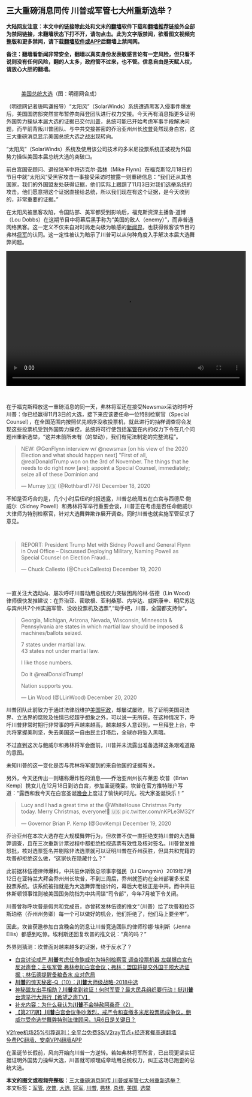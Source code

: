  <h2>三大重磅消息同传 川普或军管七大州重新选举？</h2> <p class="notice"><b>大陆网友注意：本文中的链接除此处和文末的<a href="https://github.com/bannedbook/fanqiang" >翻墙</a>软件下载和<a href="https://github.com/killgcd/justmysocks/blob/master/README.md">翻墙推荐</a>链接外全部为禁网链接，未翻墙状态下打不开，请勿点击。此为文字版禁闻，欲看图文视频完整版和更多禁闻，请下载<a href="https://github.com/bannedbook/fanqiang">翻墙软件或APP</a>后翻墙上禁闻网。</p><p>备注：翻墙看新闻非常安全，翻墙以真实身份发表敏感言论有一定风险，但只看不说则没有任何风险，翻的人太多，政府管不过来，也不管。信息自由是天赋人权，请放心大胆的翻墙。</b></p>  <div class="entry"> <br /> <figure><figcaption class="wp-caption-text"><a href="https://www.bannedbook.org/bnews/tag/%e7%be%8e%e5%9b%bd/" class="st_tag internal_tag" rel="tag" title="标签 美国 下的日志">美国</a><a href="https://www.bannedbook.org/bnews/tag/%e6%80%bb%e7%bb%9f/" class="st_tag internal_tag" rel="tag" title="标签 总统 下的日志">总统</a><a href="https://www.bannedbook.org/bnews/tag/%e5%a4%a7%e9%80%89/" class="st_tag internal_tag" rel="tag" title="标签 大选 下的日志">大选</a>（图：明德网合成）</figcaption></figure> <p>（明德网记者唐鸣谦报导）“太阳风”（SolarWinds）系统遭遇黑客入侵事件爆发后，美国国防部突然宣布暂停向拜登团队进行权力交接。今天再有消息指更多证明外国势力操纵本届大选的证据已交付<a href="https://www.bannedbook.org/bnews/tag/%e5%b7%9d%e6%99%ae/" class="st_tag internal_tag" rel="tag" title="标签 川普 下的日志">川普</a>，总统可能已开始考虑军事手段解决问题，而早前背叛川普团队、与中共交接甚密的乔治亚州州长<a href="https://www.bannedbook.org/bnews/tag/%E5%9D%8E%E6%99%AE/" class="st_tag internal_tag" rel="tag" title="标签 坎普 下的日志">坎普</a>竟然现身白宫，这三大重磅消息显示美国总统大选之战出现转向。</p> <p>“太阳风”（SolarWinds）系统及使用该公司技术的多米尼投票系统正被视为外国势力操纵美国本届总统大选的突破口。</p> <p>前白宫国安顾问、退役陆军中将迈克尔·<a href="https://www.bannedbook.org/bnews/tag/%e5%bc%97%e6%9e%97/" class="st_tag internal_tag" rel="tag" title="标签 弗林 下的日志">弗林</a>（Mike Flynn）在福克斯12月18日的节目中就“太阳风”受黑客攻击一事接受采访时披露一则重磅信息：“我们还从其他国家，我们的外国盟友处获得证据，他们实际上跟踪了11月3日对我们<a href="https://www.bannedbook.org/bnews/tag/%e9%80%89%e4%b8%be/" class="st_tag internal_tag" rel="tag" title="标签 选举 下的日志">选举</a>系统的攻击。他们愿意把这个证据直接给总统，所以我们现在有这个证据，是今天收到的，非常重要的证据。”</p> <p>在太阳风被黑客攻陷，令国防部、美军都受到影响后，福克斯资深主播鲁·道博（Lou Dobbs）在这期节目中将幕后黑手称为“美国的敌人（enemy）”，而非普通网络黑客。这一定义不仅来自对时局走向极为敏感的<span class='wp_keywordlink'><a href="https://www.bannedbook.org/forum2/topic805.html" title="新闻与官场的内幕故事：新闻界" target="_blank">新闻界</a></span>，也获得做客该节目的弗林<a href="https://www.bannedbook.org/bnews/tag/%e5%b0%86%e5%86%9b/" class="st_tag internal_tag" rel="tag" title="标签 将军 下的日志">将军</a>的认同。这一定性被认为暗示了川普可以从何种角度入手解决本届大选舞弊问题。</p> <p>  <video class="wp-video-shortcode" id="video-19186-1" width="640" height="360" preload="metadata" controls="controls"><source type="video/mp4" src="https://upload-images-bucket-v64rleca837do.s3.eu-west-1.amazonaws.com/wp-content/uploads/2020/12/20031935/%E5%BC%97%E6%9E%97%E5%B0%86%E5%86%9B.mp4?_=1"/>https://upload-images-bucket-v64rleca837do.s3.eu-west-1.amazonaws.com/wp-content/uploads/2020/12/20031935/%E5%BC%97%E6%9E%97%E5%B0%86%E5%86%9B.mp4</video> </p> <p>&nbsp;</p> <p>在于福克斯释放这一重磅消息的同一天，弗林将军还在接受Newsmax采访时呼吁川普：你已经赢得11月3日的大选，接下来应该要任命一位特别检察官（Special Counsel），在全国范围内按照优先顺序没收投票机，就此进行的抽样调查将会发现这些投票机受到外国势力操控，总统将可行使包括<a href="https://www.bannedbook.org/bnews/tag/%E5%86%9B%E7%AE%A1/" class="st_tag internal_tag" rel="tag" title="标签 军管 下的日志">军管</a>在内的权力下令在几个问题州重新选举，“这并未前所未有（的举动），我们有宪法制定的完整流程”。</p> <blockquote class="twitter-tweet" data-width="550" data-dnt="true"> <p>NEW: @GenFlynn interview w/ @newsmax [on his view of the 2020 Election and what should happen next] &quot;First of all, @realDonaldTrump won on the 3rd of November. The things that he needs to do right now [are]: appoint a Special Counsel, immediately; seize all of these Dominion and</p>  <p>&mdash; Murray 🇺🇸 (@Rothbard1776) December 18, 2020</p> </blockquote> <p>不知是否巧合的是，几个小时后纽约时报透露，川普总统周五在白宫与西德尼·鲍威尔（Sidney Powell）和弗林将军举行重要会谈，川普正在考虑是否任命鲍威尔大律师为特别检察官，针对大选舞弊欺诈展开调查。同时川普也就实施军管征求了意见。</p> <p>&nbsp;</p> <blockquote class="twitter-tweet" data-width="550" data-dnt="true"> <p>REPORT: President Trump Met with Sidney Powell and General Flynn in Oval Office – Discussed Deploying Military, Naming Powell as Special Counsel on Election Fraud&#8230;</p> <p>&mdash; Chuck Callesto (@ChuckCallesto) December 19, 2020</p> </blockquote> <p>&nbsp;</p> <p>一直关注大选动向、屡次呼吁川普动用总统权力突破困局的林·伍德（Lin Wood）律师很快发推建议：在乔治亚、密歇根、亚利桑那、内华达、威斯康辛、明尼苏达与宾州共7个州实施军管、没收投票机及选票”,“动手吧，川普，全国都支持你”。</p> <blockquote class="twitter-tweet" data-width="550" data-dnt="true"> <p>Georgia, Michigan, Arizona, Nevada, Wisconsin, Minnesota &amp; Pennsylvania are states in which martial law should be imposed &amp; machines/ballots seized.</p>  <p>7 states under martial law.<br />43 states not under martial law.</p> <p>I like those numbers.</p> <p>Do it @realDonaldTrump!</p> <p>Nation supports you.</p> <p>&mdash; Lin Wood (@LLinWood) December 20, 2020</p> </blockquote> <p>川普团队此前致力于通过法律战维护<span class='wp_keywordlink'><a href="https://www.bannedbook.org/forum2/topic913.html" title="《美国宪政历程：影响美国的25个司法大案》" target="_blank">美国宪政</a></span>，却屡试屡败，除了证明美国司法界、立法界的腐败及怯懦已经超乎想象之外，可以说一无所获。在这种情况下，呼吁川普非常时期行非常事的呼声越来越高，越来越多人意识到，一旦拜登上台，中共将掌握美利坚，失去美国这一自由民主灯塔后，全球亦将坠入黑暗。</p> <p>不过直到这次与鲍威尔和弗林将军会面前，川普并未流露出准备选择这条艰难道路的意图。</p> <p>未知川普的这一变化是否与弗林将军提到的来自他国的证据有关。</p>  <p>另外，今天还传出一则堪称爆炸性的消息——乔治亚州州长布莱恩·坎普（Brian Kemp）携女儿在12月18日到访白宫，参加圣诞晚宴。坎普在官方推特账户写道：“露西和我今天在白宫圣诞<span class='wp_keywordlink_affiliate'><a href="https://zh-cn.shenyunperformingarts.org/" title="晚会" target="_blank">晚会</a></span>上度过了愉快的时光。祝大家圣诞快乐！”</p> <blockquote class="twitter-tweet" data-width="550" data-dnt="true"> <p>Lucy and I had a great time at the @WhiteHouse Christmas Party today. Merry Christmas, everyone!🎄 🇺🇸 pic.twitter.com/nKPLe3M32Y</p> <p>&mdash; Governor Brian P. Kemp (@GovKemp) December 19, 2020</p> </blockquote> <p>乔治亚州在本次大选存在大规模舞弊行为，但坎普不仅一直拒绝支持川普的大选舞弊调查，且在三次重新计票过程中都拒绝检视选票有效性及核对签名。川普曾发推怒批，核对选票签名并剔除非法选票就可以证明川普在乔州获胜，但具共和党籍的坎普却拒绝这么做，“这家伙在隐藏什么？”</p> <p>此前据林伍德律师爆料，中共驻休斯敦总领事李强民（Li Qiangmin）2019年7月12日在亚特兰大拜会乔州州长坎普，不到三周后，乔州就签约在全州部署多米尼投票系统。该系统被指就是为大选舞弊而设计的，幕后大老板正是中共。而中共驻休斯顿领事馆则被美国国务院指为中共间谍“司令部”，今年7月被下令关闭。</p> <p>川普曾称呼坎普是假共和党成员，亦曾转发林伍德的推文“（川普）给了坎普和拉芬斯珀格（乔州州务卿）每一个可以做好的机会，他们拒绝了，他们马上要坐牢”。</p> <p>因此，坎普获邀参加白宫晚会的消息让川普竞选团队的律师珍娜·埃利斯（Jenna Ellis）都感到吃惊。埃利斯还回复坎普的推文说：“真的吗？”</p> <p>外界则猜测：坎普面对越来越多的证据，终于反水了？</p>  <ul class='op-related-articles' title='相关阅读'> <li><a href='https://www.bannedbook.org/bnews/bannedvideo/20201220/1451566.html' target='_blank'>白宫讨论戒严  <b>川普</b>考虑任命鲍威尔为特别检察官 调查投票机器 左媒爆白宫有反对声音；主张军管 弗林参加白宫会议；弗林：盟国将提交外国干预大选证据；林伍德提醒备粮备水 应对危局</a></li> <li><a href='https://www.bannedbook.org/bnews/comments/20201220/1451554.html' target='_blank'><b>川普</b>的惊天秘密-Q（10）：<b>川普</b>大师级战略-2018中选</a></li> <li><a href='https://www.bannedbook.org/bnews/cbnews/20201220/1451550.html' target='_blank'>神秘盟友出手相助？<b>川普</b>拿到铁证！何时军管？最大民兵组织要行动！挺<b>川普</b> 台湾举行大游行【希望之声TV】</a></li> <li><a href='https://www.bannedbook.org/bnews/bannedvideo/20201220/1451548.html' target='_blank'>补充内容：为什么我认为<b>川普</b>不会特赦阿桑奇（2）</a></li> <li><a href='https://www.bannedbook.org/bnews/cbnews/20201220/1451546.html' target='_blank'>【第217期】<b>川普</b>白宫会议争吵激烈，戒严令和查缴多米尼投票机成争议，鲍威尔受命选举舞弊特别法律顾问，1月6日是关键日？</a></li> </ul> <p class="texttj"> <a href="https://www.bannedbook.org/forum23/topic22702.html" target="_blank">V2free机场25%引荐返利：全平台免费SS/V2ray节点+经济套餐高速翻墙</a><br/> <a href="https://github.com/bannedbook/fanqiang/wiki/%E7%A6%81%E9%97%BB%E7%BD%91%E5%AE%89%E5%8D%93%E7%BF%BB%E5%A2%99%E6%96%B0%E9%97%BBAPP" target="_blank">免费PC翻墙、安卓VPN翻墙APP</a></p><p>在圣诞节长假前，风向开始向川普一方逆转。若如弗林将军所言，已出现更坚实证据证明外国势力操纵大选，川普就可顺理成章动用总统权力，纠正这场已跑歪的总统大选。</p><a name='sharetosocial'></a>       <div><b>本文的图文或视频完整版</b>：<a href='https://www.bannedbook.org/bnews/comments/20201220/1451563.html'>三大重磅消息同传 川普或军管七大州重新选举？</a></div>  </div><!--END ENTRY--> <div class="postfooter"> <div>本文标签：<a href="https://www.bannedbook.org/bnews/tag/%E5%86%9B%E7%AE%A1/" rel="tag">军管</a>, <a href="https://www.bannedbook.org/bnews/tag/%E5%9D%8E%E6%99%AE/" rel="tag">坎普</a>, <a href="https://www.bannedbook.org/bnews/tag/%e5%a4%a7%e9%80%89/" rel="tag">大选</a>, <a href="https://www.bannedbook.org/bnews/tag/%e5%b0%86%e5%86%9b/" rel="tag">将军</a>, <a href="https://www.bannedbook.org/bnews/tag/%e5%b7%9d%e6%99%ae/" rel="tag">川普</a>, <a href="https://www.bannedbook.org/bnews/tag/%e5%bc%97%e6%9e%97/" rel="tag">弗林</a>, <a href="https://www.bannedbook.org/bnews/tag/%e6%80%bb%e7%bb%9f/" rel="tag">总统</a>, <a href="https://www.bannedbook.org/bnews/tag/%e7%be%8e%e5%9b%bd/" rel="tag">美国</a>, <a href="https://www.bannedbook.org/bnews/tag/%e9%80%89%e4%b8%be/" rel="tag">选举</a></div>  </div><!--END POSTFOOTER--> 